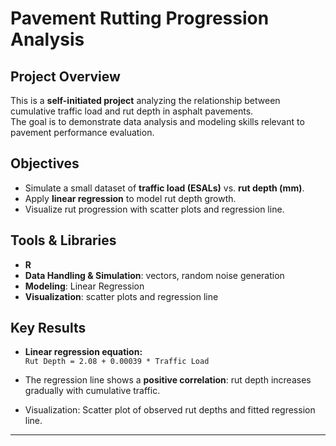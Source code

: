 # Pavement Rutting Progression Analysis

## Project Overview
This is a **self-initiated project** analyzing the relationship between cumulative traffic load and rut depth in asphalt pavements.  
The goal is to demonstrate data analysis and modeling skills relevant to pavement performance evaluation.
## Objectives
- Simulate a small dataset of **traffic load (ESALs)** vs. **rut depth (mm)**.
- Apply **linear regression** to model rut depth growth.
- Visualize rut progression with scatter plots and regression line.
## Tools & Libraries
- **R**
- **Data Handling & Simulation**: vectors, random noise generation
- **Modeling**: Linear Regression
- **Visualization**: scatter plots and regression line
## Key Results
- **Linear regression equation:**  
  `Rut Depth = 2.08 + 0.00039 * Traffic Load`

- The regression line shows a **positive correlation**: rut depth increases gradually with cumulative traffic.

- Visualization: Scatter plot of observed rut depths and fitted regression line.

---






